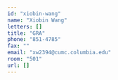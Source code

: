 ```yaml
---
id: "xiobin-wang"
name: "Xiobin Wang"
letters: []
title: "GRA"
phone: "851-4785"
fax: ""
email: "xw2394@cumc.columbia.edu"
room: "501"
url: []
---
```

